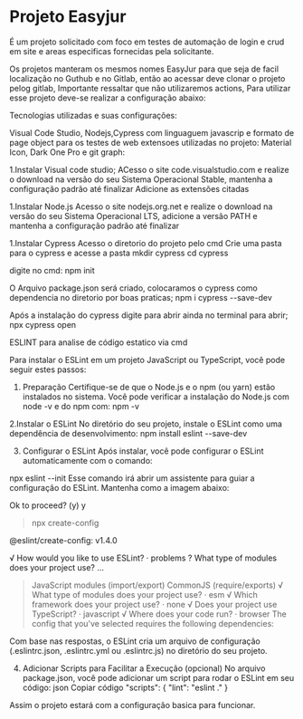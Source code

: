 # Projeto Easyjur

É um projeto solicitado com foco em testes de automação de login e crud em site e areas especificas fornecidas pela solicitante.

Os projetos manteram os mesmos nomes EasyJur para que seja de facil localização no Guthub e no Gitlab, então ao acessar deve clonar o projeto pelog gitlab,
Importante ressaltar que não utilizaremos actions,
Para utilizar esse projeto deve-se realizar a configuração abaixo:

Tecnologias utilizadas e suas configurações:

Visual Code Studio, Nodejs,Cypress com linguaguem javascrip e formato de page object para os testes de web
    extensoes utilizadas no projeto: Material Icon, Dark One Pro e git graph:

1.Instalar Visual code studio;
ACesso o site code.visualstudio.com e realize o download na versão do seu Sistema Operacional Stable, mantenha a configuração padrão até finalizar
Adicione as extensões citadas

1.Instalar Node.js
Acesso o site nodejs.org.net e realize o download na versão do seu Sistema Operacional LTS, adicione a versão PATH e mantenha a configuração padrão até finalizar

1.Instalar Cypress
Acesso o diretorio do projeto pelo cmd
Crie uma pasta para o cypress e acesse a pasta
mkdir cypress
cd cypress

digite no cmd:
npm init

O Arquivo package.json será criado, colocaramos o cypress como dependencia no diretorio por boas praticas;
npm i cypress --save-dev

Após a instalação do cypress digite para abrir ainda no terminal para abrir;
npx cypress open

ESLINT para analise de código estatico via cmd

Para instalar o ESLint em um projeto JavaScript ou TypeScript, você pode seguir estes passos:

1. Preparação
Certifique-se de que o Node.js e o npm (ou yarn) estão instalados no sistema. Você pode verificar a instalação do Node.js com
node -v
e do npm com:
npm -v

2.Instalar o ESLint
No diretório do seu projeto, instale o ESLint como uma dependência de desenvolvimento:
npm install eslint --save-dev

3. Configurar o ESLint
Após instalar, você pode configurar o ESLint automaticamente com o comando:

npx eslint --init
Esse comando irá abrir um assistente para guiar a configuração do ESLint. Mantenha como a imagem abaixo:

Ok to proceed? (y) y


> npx
> create-config

@eslint/create-config: v1.4.0

√ How would you like to use ESLint? · problems
? What type of modules does your project use? ...
> JavaScript modules (import/export)
  CommonJS (require/exports)
√ What type of modules does your project use? · esm
√ Which framework does your project use? · none
√ Does your project use TypeScript? · javascript
√ Where does your code run? · browser
The config that you've selected requires the following dependencies:

Com base nas respostas, o ESLint cria um arquivo de configuração (.eslintrc.json, .eslintrc.yml ou .eslintrc.js) no diretório do seu projeto.

4. Adicionar Scripts para Facilitar a Execução (opcional)
No arquivo package.json, você pode adicionar um script para rodar o ESLint em seu código:
json
Copiar código
"scripts": {
  "lint": "eslint ."
}

Assim o projeto estará com a configuração basica para funcionar.
